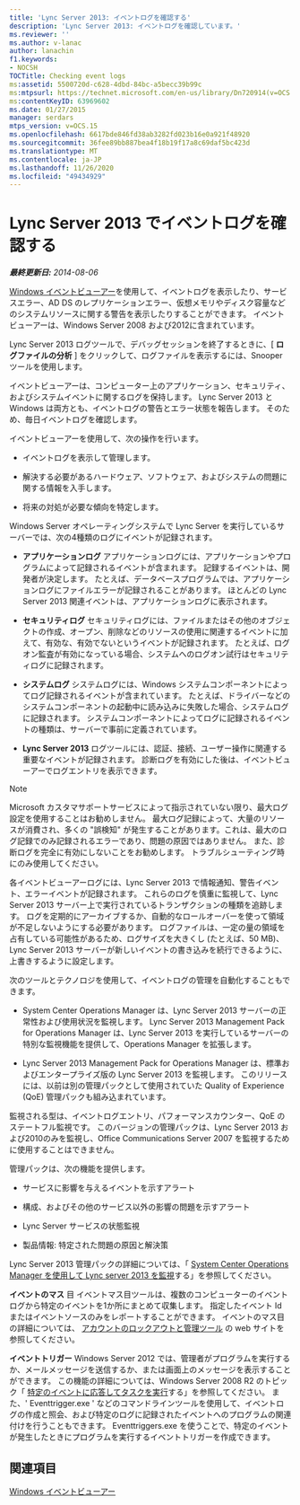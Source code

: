 ```yaml
---
title: 'Lync Server 2013: イベントログを確認する'
description: 'Lync Server 2013: イベントログを確認しています。'
ms.reviewer: ''
ms.author: v-lanac
author: lanachin
f1.keywords:
- NOCSH
TOCTitle: Checking event logs
ms:assetid: 5500720d-c628-4dbd-84bc-a5becc39b99c
ms:mtpsurl: https://technet.microsoft.com/en-us/library/Dn720914(v=OCS.15)
ms:contentKeyID: 63969602
ms.date: 01/27/2015
manager: serdars
mtps_version: v=OCS.15
ms.openlocfilehash: 6617bde846fd38ab3282fd023b16e0a921f48920
ms.sourcegitcommit: 36fee89bb887bea4f18b19f17a8c69daf5bc423d
ms.translationtype: MT
ms.contentlocale: ja-JP
ms.lasthandoff: 11/26/2020
ms.locfileid: "49434929"
---
```

# <a name="checking-event-logs-in-lync-server-2013"></a>Lync Server 2013 でイベントログを確認する

<div data-xmlns="http://www.w3.org/1999/xhtml">

<div class="topic" data-xmlns="http://www.w3.org/1999/xhtml" data-msxsl="urn:schemas-microsoft-com:xslt" data-cs="https://msdn.microsoft.com/">

<div data-asp="https://msdn2.microsoft.com/asp">



</div>

<div id="mainSection">

<div id="mainBody">

<span> </span>

_**最終更新日:** 2014-08-06_

[Windows イベントビューアー](https://go.microsoft.com/fwlink/p/?linkid=314067)を使用して、イベントログを表示したり、サービスエラー、AD DS のレプリケーションエラー、仮想メモリやディスク容量などのシステムリソースに関する警告を表示したりすることができます。 イベントビューアーは、Windows Server 2008 および2012に含まれています。

Lync Server 2013 ログツールで、デバッグセッションを終了するときに、[ **ログファイルの分析** ] をクリックして、ログファイルを表示するには、Snooper ツールを使用します。

イベントビューアーは、コンピューター上のアプリケーション、セキュリティ、およびシステムイベントに関するログを保持します。 Lync Server 2013 と Windows は両方とも、イベントログの警告とエラー状態を報告します。 そのため、毎日イベントログを確認します。

イベントビューアーを使用して、次の操作を行います。

  - イベントログを表示して管理します。

  - 解決する必要があるハードウェア、ソフトウェア、およびシステムの問題に関する情報を入手します。

  - 将来の対処が必要な傾向を特定します。

Windows Server オペレーティングシステムで Lync Server を実行しているサーバーでは、次の4種類のログにイベントが記録されます。

  - **アプリケーションログ**   アプリケーションログには、アプリケーションやプログラムによって記録されるイベントが含まれます。 記録するイベントは、開発者が決定します。 たとえば、データベースプログラムでは、アプリケーションログにファイルエラーが記録されることがあります。 ほとんどの Lync Server 2013 関連イベントは、アプリケーションログに表示されます。

  - **セキュリティログ**   セキュリティログには、ファイルまたはその他のオブジェクトの作成、オープン、削除などのリソースの使用に関連するイベントに加えて、有効な、有効でないというイベントが記録されます。 たとえば、ログオン監査が有効になっている場合、システムへのログオン試行はセキュリティログに記録されます。

  - **システムログ**   システムログには、Windows システムコンポーネントによってログ記録されるイベントが含まれています。 たとえば、ドライバーなどのシステムコンポーネントの起動中に読み込みに失敗した場合、システムログに記録されます。 システムコンポーネントによってログに記録されるイベントの種類は、サーバーで事前に定義されています。

  - **Lync Server 2013**   ログツールには、認証、接続、ユーザー操作に関連する重要なイベントが記録されます。 診断ログを有効にした後は、イベントビューアーでログエントリを表示できます。

<div>


> [!NOTE]  
> Microsoft カスタマサポートサービスによって指示されていない限り、最大ログ設定を使用することはお勧めしません。 最大ログ記録によって、大量のリソースが消費され、多くの "誤検知" が発生することがあります。これは、最大のログ記録でのみ記録されるエラーであり、問題の原因ではありません。 また、診断ログを完全に有効にしないことをお勧めします。 トラブルシューティング時にのみ使用してください。



</div>

各イベントビューアーログには、Lync Server 2013 で情報通知、警告イベント、エラーイベントが記録されます。 これらのログを慎重に監視して、Lync Server 2013 サーバー上で実行されているトランザクションの種類を追跡します。 ログを定期的にアーカイブするか、自動的なロールオーバーを使って領域が不足しないようにする必要があります。 ログファイルは、一定の量の領域を占有している可能性があるため、ログサイズを大きくし (たとえば、50 MB)、Lync Server 2013 サーバーが新しいイベントの書き込みを続行できるように、上書きするように設定します。

次のツールとテクノロジを使用して、イベントログの管理を自動化することもできます。

  - System Center Operations Manager は、Lync Server 2013 サーバーの正常性および使用状況を監視します。 Lync Server 2013 Management Pack for Operations Manager は、Lync Server 2013 を実行しているサーバーの特別な監視機能を提供して、Operations Manager を拡張します。

  - Lync Server 2013 Management Pack for Operations Manager は、標準およびエンタープライズ版の Lync Server 2013 を監視します。 このリリースには、以前は別の管理パックとして使用されていた Quality of Experience (QoE) 管理パックも組み込まれています。

監視される型は、イベントログエントリ、パフォーマンスカウンター、QoE のステートフル監視です。 このバージョンの管理パックは、Lync Server 2013 および2010のみを監視し、Office Communications Server 2007 を監視するために使用することはできません。

管理パックは、次の機能を提供します。

  - サービスに影響を与えるイベントを示すアラート

  - 構成、およびその他のサービス以外の影響の問題を示すアラート

  - Lync Server サービスの状態監視

  - 製品情報: 特定された問題の原因と解決策

Lync Server 2013 管理パックの詳細については、「 [System Center Operations Manager を使用して Lync server 2013 を監視](lync-server-2013-monitoring-lync-server-with-system-center-operations-manager.md)する」を参照してください。

**イベントのマス**   目  イベントマス目ツールは、複数のコンピューターのイベントログから特定のイベントを1か所にまとめて収集します。 指定したイベント Id またはイベントソースのみをレポートすることができます。 イベントのマス目の詳細については、 [アカウントのロックアウトと管理ツール](https://go.microsoft.com/fwlink/?linkid=35607) の web サイトを参照してください。

**イベントトリガー**   Windows Server 2012 では、管理者がプログラムを実行するか、メールメッセージを送信するか、または画面上のメッセージを表示することができます。 この機能の詳細については、Windows Server 2008 R2 のトピック「 [特定のイベントに応答してタスクを実行](https://technet.microsoft.com/library/cc748900.aspx)する」を参照してください。 また、' Eventtrigger.exe ' などのコマンドラインツールを使用して、イベントログの作成と照会、および特定のログに記録されたイベントへのプログラムの関連付けを行うこともできます。 Eventtriggers.exe を使うことで、特定のイベントが発生したときにプログラムを実行するイベントトリガーを作成できます。

<div>

## <a name="see-also"></a>関連項目


[Windows イベントビューアー](https://go.microsoft.com/fwlink/p/?linkid=314067)  
  

</div>

</div>

<span> </span>

</div>

</div>

</div>

